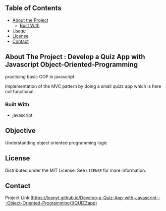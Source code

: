 
<!-- TABLE OF CONTENTS -->
## Table of Contents

* [About the Project](#about-the-project)
  * [Built With](#built-with)
* [Usage](#usage)
* [License](#license)
* [Contact](#contact)



<!-- ABOUT THE PROJECT -->
## About The Project :  Develop a Quiz App with Javascript Object-Oriented-Programming
practicing basic OOP in javascript

Implementation of the MVC pattern by doing a small quizz app which is here not functional. 

### Built With
* javascript

<!-- GETTING STARTED -->

<!-- USAGE EXAMPLES -->
## Objective

Understanding object oriented programming logic


<!-- LICENSE -->
## License

Distributed under the MIT License. See `LICENSE` for more information.


<!-- CONTACT -->
## Contact

Project Link:[https://loonyt.github.io/Develop-a-Quiz-App-with-Javascript---Object-Oriented-Programming/](QUIZZapp)



